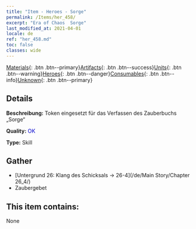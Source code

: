 ```yaml
---
title: "Item - Heroes - Sorge"
permalink: /Items/her_458/
excerpt: "Era of Chaos  Sorge"
last_modified_at: 2021-04-01
locale: de
ref: "her_458.md"
toc: false
classes: wide
---
```

 [Materials](/de/Items/){: .btn .btn--primary}[Artifacts](/de/Items/Artifacts/){: .btn .btn--success}[Units](/de/Items/Units/){: .btn .btn--warning}[Heroes](/de/Items/Heroes/){: .btn .btn--danger}[Consumables](/de/Items/Consumables/){: .btn .btn--info}[Unknown](/de/Items/Unknown/){: .btn .btn--primary}

## Details
 **Beschreibung:** Token eingesetzt für das Verfassen des Zauberbuchs „Sorge“

 **Quality:** <span style="color: #0000CD">OK</span>

 **Type:** Skill

## Gather

*    [Untergrund 26: Klang des Schicksals -> 26-4](/de/Main Story/Chapter 26_4/) 
*    Zaubergebet 

## This item contains:

  None

